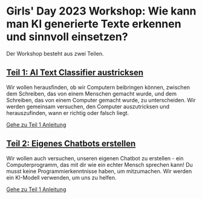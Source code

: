 # Girls' Day 2023 Workshop: Wie kann man KI generierte Texte erkennen und sinnvoll einsetzen?

Der Workshop besteht aus zwei Teilen.

## [Teil 1: AI Text Classifier austricksen](Teil1_AITextClassifier)
Wir wollen herausfinden, ob wir Computern beibringen können, zwischen dem Schreiben, das von einem Menschen gemacht wurde, und dem Schreiben, das von einem Computer gemacht wurde, zu unterscheiden. Wir werden gemeinsam versuchen, den Computer auszutricksen und herauszufinden, wann er richtig oder falsch liegt.

[Gehe zu Teil 1 Anleitung](Teil1_AITextClassifier)

## [Teil 2: Eigenes Chatbots erstellen](Teil2_Chatbot)
Wir wollen auch versuchen, unseren eigenen Chatbot zu erstellen - ein Computerprogramm, das mit dir wie ein echter Mensch sprechen kann! Du musst keine Programmierkenntnisse haben, um mitzumachen. Wir werden ein KI-Modell verwenden, um uns zu helfen.

[Gehe zu Teil 1 Anleitung](Teil2_Chatbot)